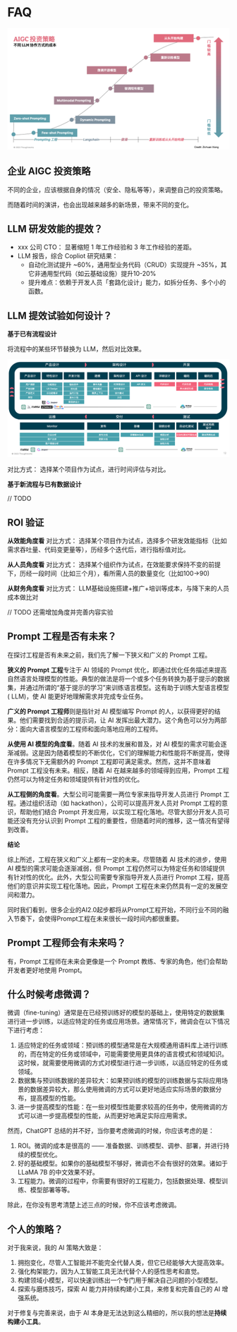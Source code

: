 # FAQ

![](images/2-aigc-investment.png)

## 企业 AIGC 投资策略

不同的企业，应该根据自身的情况（安全、隐私等等），来调整自己的投资策略。

而随着时间的演讲，也会出现越来越多的新场景，带来不同的变化。

## LLM 研发效能的提效？

- xxx 公司 CTO： 显著缩短 1 年工作经验和 3 年工作经验的差距。
- LLM 报告，综合 Copliot 研究结果：
    - 自动化测试提升 ~60%，通用型业务代码（CRUD）实现提升 ~35%，其它非通用型代码（如云基础设施）提升10-20%
    - 提升难点：依赖于开发人员「套路化设计」能力，如拆分任务、多个小的函数。

## LLM 提效试验如何设计？

**基于已有流程设计**

将流程中的某些环节替换为 LLM，然后对比效果。

![](images/llm-sdlc-processes.png)

对比方式： 选择某个项目作为试点，进行时间评估与对比。

**基于新流程与已有数据设计**

// TODO

## ROI 验证

**从效能角度看**
对比方式： 选择某个项目作为试点，选择多个研发效能指标（比如需求吞吐量、代码变更量等），历经多个迭代后，进行指标值对比。

**从人员角度看**
对比方式： 选择某个组织作为试点，在效能要求保持不变的前提下，历经一段时间（比如三个月），看所需人员的数量变化（比如100->90)

**从财务角度看**
对比方式： LLM基础设施搭建+推广+培训等成本，与降下来的人员成本做比对

// TODO 还需增加角度并完善内容实验

## Prompt 工程是否有未来？

在探讨工程是否有未来之前，我们先了解一下狭义和广义的 Prompt 工程。

**狭义的 Prompt 工程**专注于 AI 领域的 Prompt
优化，即通过优化任务描述来提高自然语言处理模型的性能。典型的做法是将一个或多个任务转换为基于提示的数据集，并通过所谓的“基于提示的学习”来训练语言模型。这有助于训练大型语言模型 (
LLM)，使 AI 能更好地理解需求并完成专业任务。

**广义的 Prompt 工程师**则是指针对 AI 模型编写 Prompt 的人，以获得更好的结果。他们需要找到合适的提示词，让 AI
发挥出最大潜力。这个角色可以分为两部分：面向大语言模型的工程师和面向落地应用的工程师。

**从使用 AI 模型的角度看**。随着 AI 技术的发展和普及，对 AI 模型的需求可能会逐渐减弱。这是因为随着模型的不断优化，它们的理解能力和性能将不断提高，使得在许多情况下无需额外的
Prompt 工程即可满足需求。然而，这并不意味着 Prompt 工程没有未来。相反，随着 AI 在越来越多的领域得到应用，Prompt
工程仍然可以为特定任务和领域提供有针对性的优化。

**从工程侧的角度看**。大型公司可能需要一两位专家来指导开发人员进行 Prompt 工程。通过组织活动（如 hackathon），公司可以提高开发人员对
Prompt
工程的意识，帮助他们结合 Prompt 开发应用，以实现工程化落地。尽管大部分开发人员可能还没有充分认识到 Prompt
工程的重要性，但随着时间的推移，这一情况有望得到改善。

**结论**

综上所述，工程在狭义和广义上都有一定的未来。尽管随着 AI 技术的进步，使用 AI 模型的需求可能会逐渐减弱，但 Prompt
工程仍然可以为特定任务和领域提供有针对性的优化。此外，大型公司需要专家指导开发人员进行 Prompt 工程，提高他们的意识并实现工程化落地。因此，Prompt
工程在未来仍然具有一定的发展空间和潜力。

同时我们看到，很多企业的AI2.0起步都将从Prompt工程开始，不同行业不同的融入节奏下，会使得Prompt工程在未来很长一段时间内都很重要。

## Prompt 工程师会有未来吗？

有，Prompt 工程师在未来会更像是一个 Prompt 教练、专家的角色，他们会帮助开发者更好地使用 Prompt。

## 什么时候考虑微调？

微调（fine-tuning）通常是在已经预训练好的模型的基础上，使用特定的数据集进行进一步训练，以适应特定的任务或应用场景。通常情况下，微调会在以下情况下进行考虑：

1. 适应特定的任务或领域：预训练的模型通常是在大规模通用语料库上进行训练的，而在特定的任务或领域中，可能需要使用更具体的语言模式和领域知识。这时候，就需要使用微调的方式对模型进行进一步训练，以适应特定的任务或领域。
2. 数据集与预训练数据的差异较大：如果预训练的模型的训练数据与实际应用场景的数据差异较大，那么使用微调的方式可以更好地适应实际场景的数据分布，提高模型的性能。
3. 进一步提高模型的性能：在一些对模型性能要求较高的任务中，使用微调的方式可以进一步提高模型的性能，从而更好地满足实际应用需求。

然而，ChatGPT 总结的并不好，当你要考虑微调的时候，你应该考虑的是：

1. ROI。微调的成本是很高的 —— 准备数据、训练模型、调参、部署，并进行持续的模型优化。
2. 好的基础模型。如果你的基础模型不够好，微调也不会有很好的效果。诸如于 LLaMA 7B 的中文效果不好。
3. 工程能力。微调的过程中，你需要有很好的工程能力，包括数据处理、模型训练、模型部署等等。

除此，在你没有思考清楚上述三点的时候，你不应该考虑微调。

## 个人的策略？

对于我来说，我的 AI 策略大致是：

1. 拥抱变化，尽管人工智能并不能完全代替人类，但它已经能够大大提高效率。
2. 强化构架能力，因为人工智能工具无法代替个人的感性思考和直觉。
3. 构建领域小模型，可以快速训练出一个专门用于解决自己问题的小型模型。
4. 探索与磨炼技巧，探索 AI 能力并持续构建小工具，来修复和完善自己的 AI 增强系统。

对于修复与完善来说，由于 AI 本身是无法达到这么精细的，所以我的想法是**持续构建小工具**。
